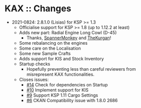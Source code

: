 # KAX :: Changes

* 2021-0824: 2.8.1.0 (Lisias) for KSP >= 1.3
	+ Officialise support for KSP >= 1.8 (up to 1.12.2 at least)
	+ Adds new part: Radial Engine Long Cowl (D-45)
		- Thanks, [SpannerMonkey](https://forum.kerbalspaceprogram.com/index.php?/profile/50907-spannermonkeysmce/) and [TheKurgan](https://forum.kerbalspaceprogram.com/index.php?/profile/164104-thekurgan/)!
	+ Some rebalancing on the engines
	+ Some care on the Localisation
	+ Some new Sample Crafts
	+ Adds support for KIS and Stock Inventory
	+ Startup checks
		- Hopefully preventing less than careful reviewers from misrepresent KAX functionalities. 
	+ Closes issues:
		- [#14](https://github.com/net-lisias-ksp/KAX/issues/14) Check for dependencies on Startup
		- [#10](https://github.com/net-lisias-ksp/KAX/issues/10) Implement support for KIS
		- [#9](https://github.com/net-lisias-ksp/KAX/issues/9) Support KSP 1.11 Cargo Settings
		- [#6](https://github.com/net-lisias-ksp/KAX/issues/6) CKAN Compatibility issue with 1.8.0 2686  

